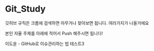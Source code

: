 # Git_Study

깃허브 규칙은 크롬에 검색하면 아무거나 찾아보면 됩니다. 여러가지가 나올거에요

본인 자율 주제를 아래에 적어서 Push 해주시면 됩니다!

이도윤 - GitHub로 이슈관리하는 법
테스트3
